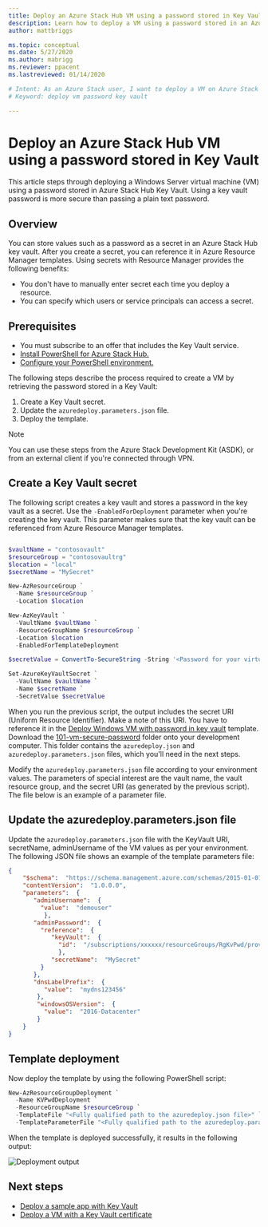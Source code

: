 ```yaml
---
title: Deploy an Azure Stack Hub VM using a password stored in Key Vault 
description: Learn how to deploy a VM using a password stored in an Azure Stack Hub key vault.
author: mattbriggs

ms.topic: conceptual
ms.date: 5/27/2020
ms.author: mabrigg
ms.reviewer: ppacent
ms.lastreviewed: 01/14/2020

# Intent: As an Azure Stack user, I want to deploy a VM on Azure Stack with a securely-stored password in Key Vault so it's more secure.
# Keyword: deploy vm password key vault

---
```


# Deploy an Azure Stack Hub VM using a password stored in Key Vault

This article steps through deploying a Windows Server virtual machine (VM) using a password stored in Azure Stack Hub Key Vault. Using a key vault password is more secure than passing a plain text password.

## Overview

You can store values such as a password as a secret in an Azure Stack Hub key vault. After you create a secret, you can reference it in Azure Resource Manager templates. Using secrets with Resource Manager provides the following benefits:

* You don't have to manually enter secret each time you deploy a resource.
* You can specify which users or service principals can access a secret.

## Prerequisites

* You must subscribe to an offer that includes the Key Vault service.
* [Install PowerShell for Azure Stack Hub.](../operator/azure-stack-powershell-install.md)
* [Configure your PowerShell environment.](azure-stack-powershell-configure-user.md)

The following steps describe the process required to create a VM by retrieving the password stored in a Key Vault:

1. Create a Key Vault secret.
2. Update the `azuredeploy.parameters.json` file.
3. Deploy the template.

> [!NOTE]  
> You can use these steps from the Azure Stack Development Kit (ASDK), or from an external client if you're connected through VPN.

## Create a Key Vault secret

The following script creates a key vault and stores a password in the key vault as a secret. Use the `-EnabledForDeployment` parameter when you're creating the key vault. This parameter makes sure that the key vault can be referenced from Azure Resource Manager templates.

```powershell

$vaultName = "contosovault"
$resourceGroup = "contosovaultrg"
$location = "local"
$secretName = "MySecret"

New-AzResourceGroup `
  -Name $resourceGroup `
  -Location $location

New-AzKeyVault `
  -VaultName $vaultName `
  -ResourceGroupName $resourceGroup `
  -Location $location
  -EnabledForTemplateDeployment

$secretValue = ConvertTo-SecureString -String '<Password for your virtual machine>' -AsPlainText -Force

Set-AzureKeyVaultSecret `
  -VaultName $vaultName `
  -Name $secretName `
  -SecretValue $secretValue

```

When you run the previous script, the output includes the secret URI (Uniform Resource Identifier). Make a note of this URI. You have to reference it in the [Deploy Windows VM with password in key vault](https://github.com/Azure/AzureStack-QuickStart-Templates/tree/master/101-vm-windows-create-passwordfromkv) template. Download the [101-vm-secure-password](https://github.com/Azure/AzureStack-QuickStart-Templates/tree/master/101-vm-windows-create-passwordfromkv) folder onto your development computer. This folder contains the `azuredeploy.json` and `azuredeploy.parameters.json` files, which you'll need in the next steps.

Modify the `azuredeploy.parameters.json` file according to your environment values. The parameters of special interest are the vault name, the vault resource group, and the secret URI (as generated by the previous script). The file below is an example of a parameter file.

## Update the azuredeploy.parameters.json file

Update the `azuredeploy.parameters.json` file with the KeyVault URI, secretName, adminUsername of the VM values as per your environment. The following JSON file shows an example of the template parameters file:

```json
{
    "$schema":  "https://schema.management.azure.com/schemas/2015-01-01/deploymentParameters.json#",
    "contentVersion":  "1.0.0.0",
    "parameters":  {
       "adminUsername":  {
         "value":  "demouser"
          },
       "adminPassword":  {
         "reference":  {
            "keyVault":  {
              "id":  "/subscriptions/xxxxxx/resourceGroups/RgKvPwd/providers/Microsoft.KeyVault/vaults/KvPwd"
              },
            "secretName":  "MySecret"
         }
       },
       "dnsLabelPrefix":  {
          "value":  "mydns123456"
        },
        "windowsOSVersion":  {
          "value":  "2016-Datacenter"
        }
    }
}

```

## Template deployment

Now deploy the template by using the following PowerShell script:

```powershell  
New-AzResourceGroupDeployment `
  -Name KVPwdDeployment `
  -ResourceGroupName $resourceGroup `
  -TemplateFile "<Fully qualified path to the azuredeploy.json file>" `
  -TemplateParameterFile "<Fully qualified path to the azuredeploy.parameters.json file>"
```

When the template is deployed successfully, it results in the following output:

![Deployment output](media/azure-stack-key-vault-deploy-vm-with-secret/deployment-output.png)

## Next steps

* [Deploy a sample app with Key Vault](azure-stack-key-vault-sample-app.md)
* [Deploy a VM with a Key Vault certificate](azure-stack-key-vault-push-secret-into-vm.md)
